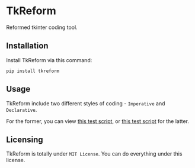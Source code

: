 # TkReform

Reformed tkinter coding tool.

## Installation

Install TkReform via this command:

```console
pip install tkreform
```

## Usage

TkReform include two different styles of coding - `Imperative` and
`Declarative`.

For the former, you can view [this test script](tests/test.py), or
[this test script](tests/test_declarative.py) for the latter.

## Licensing

TkReform is totally under `MIT License`. You can do everything under
this license.
